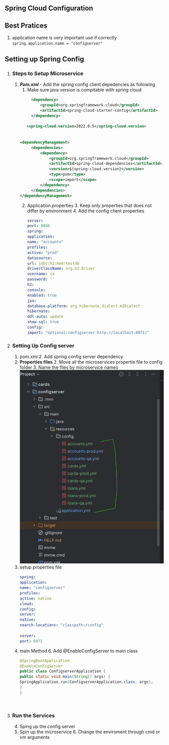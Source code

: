 Spring Cloud Configuration
--------------------------



Best Pratices
------------
1. application name is very important use if correctly
   `spring.application.name = "configserver"`


Setting up Spring Config
------------------------
1. ### Steps to Setup Microservice
   1. **_**Pom.xml**_** - Add the spring config client depedencies as following
      1. Make sure java version is compitable with spring cloud
      ```xml
           <dependency>
               <groupId>org.springframework.cloud</groupId>
               <artifactId>spring-cloud-starter-config</artifactId>
           </dependency>
         
         <spring-cloud.version>2022.0.5</spring-cloud.version>
      
            
      <dependencyManagement>
           <dependencies>
               <dependency>
                   <groupId>org.springframework.cloud</groupId>
                   <artifactId>spring-cloud-dependencies</artifactId>
                   <version>${spring-cloud.version}</version>
                   <type>pom</type>
                   <scope>import</scope>
               </dependency>
           </dependencies>
      </dependencyManagement>
      
      
       ```
      2. Application.properties 
         3. Keep only properties that does not differ by environment
         4. Add the config client properties
         ```yaml
         server:
         port: 8080
         spring:
         application:
         name: "accounts"
         profiles:
         active: "prod"
         datasource:
         url: jdbc:h2:mem:testdb
         driverClassName: org.h2.Driver
         username: sa
         password: ''
         h2:
         console:
         enabled: true
         jpa:
         database-platform: org.hibernate.dialect.H2Dialect
         hibernate:
         ddl-auto: update
         show-sql: true
         config:
         import: "optional:configserver:http://localhost:8071/"

         ```
2. ### Setting Up Config server
   1. pom.xml
      2. Add spring config server dependency
   2. **Properties files**
      2. Move all the microservices propertie file to config folder 
         3. Name the files by microservice names
         ![img.png](img.png)
   4. setup properties file
      ```yaml
      spring:
      application:
      name: "configserver"
      profiles:
      active: native
      cloud:
      config:
      server:
      native:
      search-locations: "classpath:/config"

      server:
      port: 8071

      ```
   5. main Method
      6. Add @EnableConfigServer to main class
      ```java
      @SpringBootApplication
      @EnableConfigServer
      public class ConfigserverApplication {
      public static void main(String[] args) {
      SpringApplication.run(ConfigserverApplication.class, args);
      }
      }
            
     ```
3. ### Run the Services
   4. Sping up the config server
   5. Spin up the microservice
      6. Change the enviroment through cmd or vm arguments
